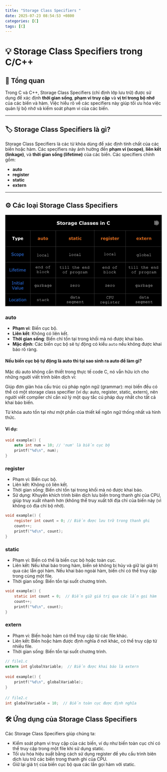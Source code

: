 ```yaml
---
title: "Storage Class Specifiers "
date: 2025-07-23 08:54:53 +0800
categories: [C]
tags: [C]
---
```

# 💡 Storage Class Specifiers trong C/C++

## 🧠 Tổng quan

Trong C và C++, Storage Class Specifiers (chỉ định lớp lưu trữ) được sử dụng để xác định **thời gian sống**, **phạm vi truy cập** và **vị trí trong bộ nhớ** của các biến và hàm. Việc hiểu rõ về các specifiers này giúp tối ưu hóa việc quản lý bộ nhớ và kiểm soát phạm vi của các biến.

---

## 🏷️ Storage Class Specifiers là gì?

Storage Class Specifiers là các từ khóa dùng để xác định tính chất của các biến hoặc hàm. Các specifiers này ảnh hưởng đến **phạm vi (scope)**, **liên kết (linkage)**, và **thời gian sống (lifetime)** của các biến. Các specifiers chính gồm:

- **auto**
- **register**
- **static**
- **extern**

---

## ⚙️ Các loại Storage Class Specifiers
![alt text](/assets/C/Storage_Class_Specifiers.png)
### auto

- **Phạm vi**: Biến cục bộ.
- **Liên kết**: Không có liên kết.
- **Thời gian sống**: Biến chỉ tồn tại trong khối mà nó được khai báo.
- **Mặc định**: Các biến cục bộ sẽ tự động có kiểu `auto` nếu không được khai báo rõ ràng.

#### Nếu biến cục bộ tự động là auto thì tại sao sinh ra auto để làm gì?
Mặc dù auto không cần thiết trong thực tế code C, nó vẫn hữu ích cho những người viết trình biên dịch vì:

Giúp đơn giản hóa cấu trúc cú pháp ngôn ngữ (grammar): mọi biến đều có thể có một storage class specifier (ví dụ: auto, register, static, extern), nên người viết compiler chỉ cần xử lý một quy tắc cú pháp duy nhất cho tất cả khai báo biến.

Từ khóa auto tồn tại như một phần của thiết kế ngôn ngữ thống nhất và hình thức.

#### Ví dụ:
```c
void example() {
    auto int num = 10; // 'num' là biến cục bộ
    printf("%d\n", num);
}
```

### register
- Phạm vi: Biến cục bộ.
- Liên kết: Không có liên kết.
- Thời gian sống: Biến chỉ tồn tại trong khối mà nó được khai báo.
- Sử dụng: Khuyến khích trình biên dịch lưu biến trong thanh ghi của CPU, giúp truy xuất nhanh hơn (không thể truy xuất tới địa chỉ của biến này (vì không có địa chỉ bộ nhớ).

```c
void example() {
    register int count = 0; // Biến được lưu trữ trong thanh ghi
    count++;
    printf("%d\n", count);
}
```

### static
- Phạm vi: Biến có thể là biến cục bộ hoặc toàn cục.
- Liên kết: Nếu khai báo trong hàm, biến sẽ không bị hủy và giữ lại giá trị qua các lần gọi hàm. Nếu khai báo ngoài hàm, biến chỉ có thể truy cập trong cùng một file.
- Thời gian sống: Biến tồn tại suốt chương trình.
```c
void example() {
    static int count = 0;  // Biến giữ giá trị qua các lần gọi hàm
    count++;
    printf("%d\n", count);
}
```

### extern
- Phạm vi: Biến hoặc hàm có thể truy cập từ các file khác.
- Liên kết: Biến hoặc hàm được định nghĩa ở nơi khác, có thể truy cập từ nhiều file.
- Thời gian sống: Biến tồn tại suốt chương trình.
```c
// file1.c
extern int globalVariable;  // Biến được khai báo là extern

void example() {
    printf("%d\n", globalVariable);
}

// file2.c
int globalVariable = 10;  // Biến toàn cục được định nghĩa
```

## 🛠️ Ứng dụng của Storage Class Specifiers
Các Storage Class Specifiers giúp chúng ta:
- Kiểm soát phạm vi truy cập của các biến, ví dụ như biến toàn cục chỉ có thể truy cập trong một file khi sử dụng static.
- Tối ưu hóa hiệu suất bằng cách sử dụng register để yêu cầu trình biên dịch lưu trữ các biến trong thanh ghi của CPU.
- Giữ lại giá trị của biến cục bộ qua các lần gọi hàm với static.
